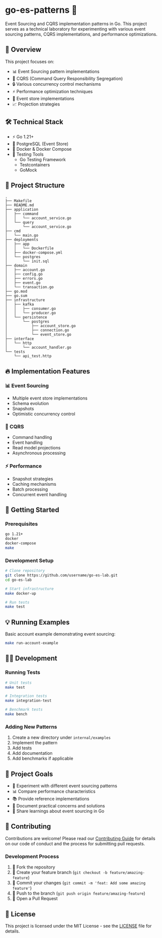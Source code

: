 # go-es-patterns 🧪

Event Sourcing and CQRS implementation patterns in Go. This project serves as a technical laboratory for experimenting with various event sourcing patterns, CQRS implementations, and performance optimizations.

## 🎯 Overview

This project focuses on:
- 📊 Event Sourcing pattern implementations
- 🔄 CQRS (Command Query Responsibility Segregation)
- 🔒 Various concurrency control mechanisms
- ⚡ Performance optimization techniques
- 💾 Event store implementations
- 📈 Projection strategies

## 🛠 Technical Stack

- ⚡ Go 1.21+
- 🐘 PostgreSQL (Event Store)
- 🐳 Docker & Docker Compose
- 🧪 Testing Tools
    - Go Testing Framework
    - Testcontainers
    - GoMock

## 📁 Project Structure

```
.
├── Makefile
├── README.md
├── application
│   ├── command
│   │   └── account_service.go
│   └── query
│       └── account_service.go
├── cmd
│   └── main.go
├── deployments
│   ├── app
│   │   └── Dockerfile
│   ├── docker-compose.yml
│   └── postgres
│       └── init.sql
├── domain
│   ├── account.go
│   ├── config.go
│   ├── errors.go
│   ├── event.go
│   └── transaction.go
├── go.mod
├── go.sum
├── infrastructure
│   ├── kafka
│   │   ├── consumer.go
│   │   └── producer.go
│   └── persistence
│       └── postgres
│           ├── account_store.go
│           ├── connection.go
│           └── event_store.go
├── interface
│   └── http
│       └── account_handler.go
└── tests
    └── api_test.http
```

## 🔥 Implementation Features

### 📊 Event Sourcing
- Multiple event store implementations
- Schema evolution
- Snapshots
- Optimistic concurrency control

### 🔄 CQRS
- Command handling
- Event handling
- Read model projections
- Asynchronous processing

### ⚡ Performance
- Snapshot strategies
- Caching mechanisms
- Batch processing
- Concurrent event handling

## 🚀 Getting Started

### Prerequisites
```bash
go 1.21+
docker
docker-compose
make
```

### Development Setup
```bash
# Clone repository
git clone https://github.com/username/go-es-lab.git
cd go-es-lab

# Start infrastructure
make docker-up

# Run tests
make test
```

## 💡 Running Examples

Basic account example demonstrating event sourcing:
```bash
make run-account-example
```

## 👨‍💻 Development

### Running Tests
```bash
# Unit tests
make test

# Integration tests
make integration-test

# Benchmark tests
make bench
```

### Adding New Patterns

1. Create a new directory under `internal/examples`
2. Implement the pattern
3. Add tests
4. Add documentation
5. Add benchmarks if applicable

## 🎯 Project Goals

- 🧪 Experiment with different event sourcing patterns
- 📊 Compare performance characteristics
- 📚 Provide reference implementations
- 📝 Document practical concerns and solutions
- 🤝 Share learnings about event sourcing in Go

## 🤝 Contributing

Contributions are welcome! Please read our [Contributing Guide](CONTRIBUTING.md) for details on our code of conduct and the process for submitting pull requests.

### Development Process
1. 🔱 Fork the repository
2. 🌿 Create your feature branch (`git checkout -b feature/amazing-feature`)
3. 💾 Commit your changes (`git commit -m 'feat: Add some amazing feature'`)
4. 🚀 Push to the branch (`git push origin feature/amazing-feature`)
5. 🎉 Open a Pull Request

## 📝 License

This project is licensed under the MIT License - see the [LICENSE](LICENSE) file for details.